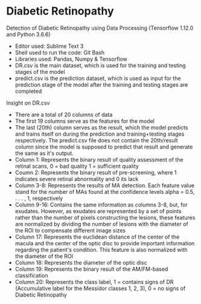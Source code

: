 # Diabetic Retinopathy
Detection of Diabetic Retinopathy using Data Processing (Tensorflow 1.12.0 and Python 3.6.6)

- Editor used: Sublime Text 3
- Shell used to run the code: Git Bash
- Libraries used: Pandas, Numpy & Tensorflow
- DR.csv is the main dataset, which is used for the training and testing stages of the model
- predict.csv is the prediction dataset, which is used as input for the prediction stage of the model after the training and testing stages are completed

Insight on DR.csv
- There are a total of 20 columns of data
- The first 19 columns serve as the features for the model
- The last (20th) column serves as the result, which the model predicts and trains itself on during the prediction and training+testing stages respectively. The predict.csv file does not contain the 20th/result column since the model is supposed to predict that result and generate the same as it's output.
- Column 1: Represents the binary result of quality assessment of the retinal scans, 0 = bad quality 1 = sufficient quality
- Coumn 2: Represents the binary result of pre-screening, where 1 indicates severe retinal abnormality and 0 its lack
- Column 3-8: Represents the results of MA detection. Each feature value stand for the number of MAs found at the confidence levels alpha = 0.5, . . . , 1, respectively
- Column 9-16: Contains the same information as columns 3-8, but, for exudates. However, as exudates are represented by a set of points rather than the number of pixels constructing the lesions, these features are normalized by dividing the number of lesions with the diameter of the ROI to compensate different image sizes
- Column 17: Represents the euclidean distance of the center of the macula and the center of the optic disc to provide important information regarding the patient's condition. This feature is also normalized with the diameter of the ROI
- Column 18: Represents the diameter of the optic disc
- Column 19: Represents the binary result of the AM/FM-based classification
- Column 20: Represents the class label, 1 = contains signs of DR (Accumulative label for the Messidor classes 1, 2, 3), 0 = no signs of Diabetic Retinopathy
